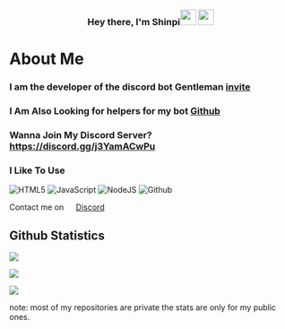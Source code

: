 <h3 align="center">Hey there, I'm <a>Shinpi</a><img src="https://media.giphy.com/media/hvRJCLFzcasrR4ia7z/giphy.gif" width="28"> <img src="https://emojis.slackmojis.com/emojis/images/1531849430/4246/blob-sunglasses.gif?1531849430" width="28"/></h3>

# About Me

### I am the developer of the discord bot **Gentleman** [invite](https://discord.com/oauth2/authorize?client_id=870413726711435297&permissions=1103203134710&scope=bot%20applications.commands)

### I Am Also Looking for helpers for my bot [Github](https://github.com/Shinpi-Tekita/Shinpi-Stuff/tree/main/Gentleman)

### Wanna Join My Discord Server? https://discord.gg/j3YamACwPu

### I Like To Use 
![HTML5](https://img.icons8.com/color/30/html-5.png) ![JavaScript](https://img.icons8.com/color/30/javascript.png) ![NodeJS](https://img.icons8.com/color/30/nodejs.png) ![Github](https://img.icons8.com/material-outlined/30/github.png)

Contact me on <img src='https://cdn.icon-icons.com/icons2/2108/PNG/512/discord_icon_130958.png' width='14'> [Discord](https://discord.gg/j3YamACwPu)

## Github Statistics

![](https://github-readme-stats.vercel.app/api?username=Shinpi-Tekita&show_icons=true&theme=dracula&hide=[%22issues%22])

![](https://github-profile-trophy.vercel.app/?username=Shinpi-Tekita&theme=dracula)

![](https://github-readme-stats.vercel.app/api/top-langs?username=Shinpi-Tekita&show_icons=true&theme=dracula&layout=compact)

note: most of my repositories are private the stats are only for my public ones.

